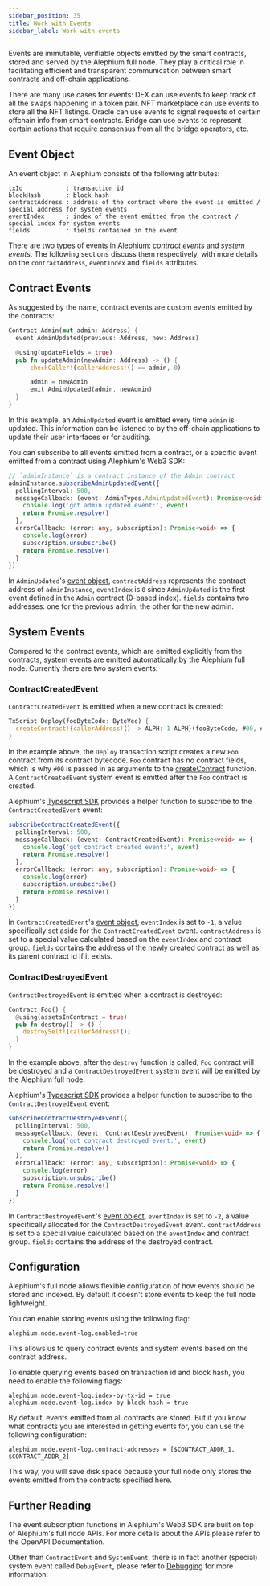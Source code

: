 ```yaml
---
sidebar_position: 35
title: Work with Events
sidebar_label: Work with events
---
```


Events are immutable, verifiable objects emitted by the smart
contracts, stored and served by the Alephium full node. They play a
critical role in facilitating efficient and transparent communication
between smart contracts and off-chain applications.

There are many use cases for events: DEX can use events to keep track
of all the swaps happening in a token pair. NFT marketplace can use
events to store all the NFT listings. Oracle can use events to signal
requests of certain offchain info from smart contracts. Bridge can use
events to represent certain actions that require consensus from all
the bridge operators, etc.

## Event Object

An event object in Alephium consists of the following attributes:

```
txId            : transaction id
blockHash       : block hash
contractAddress : address of the contract where the event is emitted / special address for system events
eventIndex      : index of the event emitted from the contract / special index for system events
fields          : fields contained in the event
```

There are two types of events in Alephium: _contract events_ and
_system events_. The following sections discuss them respectively,
with more details on the `contractAddress`, `eventIndex` and `fields`
attributes.

## Contract Events

As suggested by the name, contract events are custom events emitted by
the contracts:

```rust
Contract Admin(mut admin: Address) {
  event AdminUpdated(previous: Address, new: Address)

  @using(updateFields = true)
  pub fn updateAdmin(newAdmin: Address) -> () {
      checkCaller!(callerAddress!() == admin, 0)

      admin = newAdmin
      emit AdminUpdated(admin, newAdmin)
  }
}
```

In this example, an `AdminUpdated` event is emitted every time `admin`
is updated. This information can be listened to by the off-chain
applications to update their user interfaces or for auditing.

You can subscribe to all events emitted from a contract, or a specific
event emitted from a contract using Alephium's Web3
SDK:

```typescript
// `adminInstance` is a contract instance of the Admin contract
adminInstance.subscribeAdminUpdatedEvent({
  pollingInterval: 500,
  messageCallback: (event: AdminTypes.AdminUpdatedEvent): Promise<void> => {
    console.log('got admin updated event:', event)
    return Promise.resolve()
  },
  errorCallback: (error: any, subscription): Promise<void> => {
    console.log(error)
    subscription.unsubscribe()
    return Promise.resolve()
  }
})
```

In `AdminUpdated`'s [event object](#event-data-structure),
`contractAddress` represents the contract address of `adminInstance`,
`eventIndex` is `0` since `AdminUpdated` is the first event defined in
the `Admin` contract (0-based index). `fields` contains two
addresses: one for the previous admin, the other for the new admin.

## System Events

Compared to the contract events, which are emitted explicitly from the
contracts, system events are emitted automatically by the Alephium
full node. Currently there are two system events:

### ContractCreatedEvent

`ContractCreatedEvent` is emitted when a new contract is created:

```rust
TxScript Deploy(fooByteCode: ByteVec) {
  createContract!{callerAddress!() -> ALPH: 1 ALPH}(fooByteCode, #00, #00)
}
```

In the example above, the `Deploy` transaction script creates a new
`Foo` contract from its contract bytecode. `Foo` contract has no
contract fields, which is why `#00` is passed in as arguments to the
[createContract](/ralph/built-in-functions#createcontract) function. A
`ContractCreatedEvent` system event is emitted after the `Foo`
contract is created.

Alephium's [Typescript SDK](/sdk/getting-started) provides a helper function
to subscribe to the `ContractCreatedEvent` event:

```typescript
subscribeContractCreatedEvent({
  pollingInterval: 500,
  messageCallback: (event: ContractCreatedEvent): Promise<void> => {
    console.log('got contract created event:', event)
    return Promise.resolve()
  },
  errorCallback: (error: any, subscription): Promise<void> => {
    console.log(error)
    subscription.unsubscribe()
    return Promise.resolve()
  }
})
```

In `ContractCreatedEvent`'s [event object](#event-data-structure),
`eventIndex` is set to `-1`, a value specifically set aside for the
`ContractCreatedEvent` event. `contractAddress` is set to a special
value calculated based on the `eventIndex` and contract
group. `fields` contains the address of the newly created contract as
well as its parent contract id if it exists.

### ContractDestroyedEvent

`ContractDestroyedEvent` is emitted when a contract is destroyed:

```rust
Contract Foo() {
  @using(assetsInContract = true)
  pub fn destroy() -> () {
    destroySelf!(callerAddress!())
  }
}
```

In the example above, after the `destroy` function is called, `Foo`
contract will be destroyed and a `ContractDestroyedEvent` system event
will be emitted by the Alephium full node.

Alephium's [Typescript SDK](/sdk/getting-started) provides a helper function
to subscribe to the `ContractDestroyedEvent` event:

```typescript
subscribeContractDestroyedEvent({
  pollingInterval: 500,
  messageCallback: (event: ContractDestroyedEvent): Promise<void> => {
    console.log('got contract destroyed event:', event)
    return Promise.resolve()
  },
  errorCallback: (error: any, subscription): Promise<void> => {
    console.log(error)
    subscription.unsubscribe()
    return Promise.resolve()
  }
})
```

In `ContractDestroyedEvent`'s [event object](#event-data-structure),
`eventIndex` is set to `-2`, a value specifically allocated for the
`ContractDestroyedEvent` event. `contractAddress` is set to a special
value calculated based on the `eventIndex` and contract
group. `fields` contains the address of the destroyed contract.

## Configuration

Alephium's full node allows flexible configuration of how events
should be stored and indexed. By default it doesn't store events to
keep the full node lightweight.

You can enable storing events using the following flag:

```
alephium.node.event-log.enabled=true
```

This allows us to query contract
events and system
events based on the contract
address.

To enable querying events based on transaction id and block hash, you
need to enable the following flags:

```
alephium.node.event-log.index-by-tx-id = true
alephium.node.event-log.index-by-block-hash = true
```

By default, events emitted from all contracts are stored. But if you
know what contracts you are interested in getting events for, you can
use the following configuration:

```
alephium.node.event-log.contract-addresses = [$CONTRACT_ADDR_1, $CONTRACT_ADDR_2]
```

This way, you will save disk space because your full node only stores
the events emitted from the contracts specified here.

## Further Reading

The event subscription functions in Alephium's Web3
SDK are built on top of Alephium's full node
APIs. For more details about the APIs please refer to the OpenAPI
Documentation.

Other than `ContractEvent` and `SystemEvent`, there is in fact another
(special) system event called `DebugEvent`, please refer to
[Debugging](/sdk/testing-and-debugging#debugging) for more
information.

